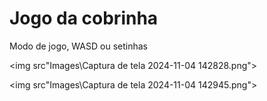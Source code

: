 # Jogo da cobrinha

Modo de jogo, WASD ou setinhas

<img src"Images\Captura de tela 2024-11-04 142828.png">

<img src"Images\Captura de tela 2024-11-04 142945.png">